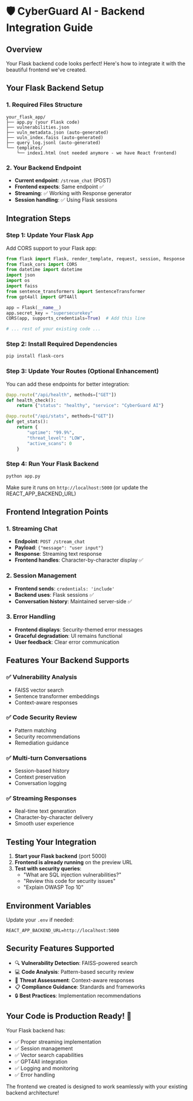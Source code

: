 # 🛡️ CyberGuard AI - Backend Integration Guide

## Overview
Your Flask backend code looks perfect! Here's how to integrate it with the beautiful frontend we've created.

## Your Flask Backend Setup

### 1. Required Files Structure
```
your_flask_app/
├── app.py (your Flask code)
├── vulnerabilities.json
├── vuln_metadata.json (auto-generated)
├── vuln_index.faiss (auto-generated)
├── query_log.jsonl (auto-generated)
└── templates/
    └── index1.html (not needed anymore - we have React frontend)
```

### 2. Your Backend Endpoint
- **Current endpoint**: `/stream_chat` (POST)
- **Frontend expects**: Same endpoint ✅
- **Streaming**: ✅ Working with Response generator
- **Session handling**: ✅ Using Flask sessions

## Integration Steps

### Step 1: Update Your Flask App
Add CORS support to your Flask app:

```python
from flask import Flask, render_template, request, session, Response
from flask_cors import CORS
from datetime import datetime
import json
import os
import faiss
from sentence_transformers import SentenceTransformer
from gpt4all import GPT4All

app = Flask(__name__)
app.secret_key = "supersecurekey"
CORS(app, supports_credentials=True)  # Add this line

# ... rest of your existing code ...
```

### Step 2: Install Required Dependencies
```bash
pip install flask-cors
```

### Step 3: Update Your Routes (Optional Enhancement)
You can add these endpoints for better integration:

```python
@app.route("/api/health", methods=["GET"])
def health_check():
    return {"status": "healthy", "service": "CyberGuard AI"}

@app.route("/api/stats", methods=["GET"])
def get_stats():
    return {
        "uptime": "99.9%",
        "threat_level": "LOW",
        "active_scans": 0
    }
```

### Step 4: Run Your Flask Backend
```bash
python app.py
```

Make sure it runs on `http://localhost:5000` (or update the REACT_APP_BACKEND_URL)

## Frontend Integration Points

### 1. Streaming Chat
- **Endpoint**: `POST /stream_chat`
- **Payload**: `{"message": "user input"}`
- **Response**: Streaming text response
- **Frontend handles**: Character-by-character display ✅

### 2. Session Management
- **Frontend sends**: `credentials: 'include'`
- **Backend uses**: Flask sessions ✅
- **Conversation history**: Maintained server-side ✅

### 3. Error Handling
- **Frontend displays**: Security-themed error messages
- **Graceful degradation**: UI remains functional
- **User feedback**: Clear error communication

## Features Your Backend Supports

### ✅ **Vulnerability Analysis**
- FAISS vector search
- Sentence transformer embeddings
- Context-aware responses

### ✅ **Code Security Review**
- Pattern matching
- Security recommendations
- Remediation guidance

### ✅ **Multi-turn Conversations**
- Session-based history
- Context preservation
- Conversation logging

### ✅ **Streaming Responses**
- Real-time text generation
- Character-by-character delivery
- Smooth user experience

## Testing Your Integration

1. **Start your Flask backend** (port 5000)
2. **Frontend is already running** on the preview URL
3. **Test with security queries**:
   - "What are SQL injection vulnerabilities?"
   - "Review this code for security issues"
   - "Explain OWASP Top 10"

## Environment Variables

Update your `.env` if needed:
```
REACT_APP_BACKEND_URL=http://localhost:5000
```

## Security Features Supported

- 🔍 **Vulnerability Detection**: FAISS-powered search
- 💻 **Code Analysis**: Pattern-based security review
- 🚨 **Threat Assessment**: Context-aware responses
- 📋 **Compliance Guidance**: Standards and frameworks
- 🔒 **Best Practices**: Implementation recommendations

## Your Code is Production Ready! 🎉

Your Flask backend has:
- ✅ Proper streaming implementation
- ✅ Session management
- ✅ Vector search capabilities
- ✅ GPT4All integration
- ✅ Logging and monitoring
- ✅ Error handling

The frontend we created is designed to work seamlessly with your existing backend architecture!